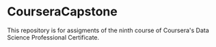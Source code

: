 # CourseraCapstone
This repository is for assigments of the ninth course of Coursera's Data Science Professional Certificate. 
